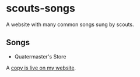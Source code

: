 # scouts-songs
A website with many common songs sung by scouts.

## Songs
 - Quatermaster's Store

A [copy is live on my website](https://scouts-songs.georgewild.dev/).
